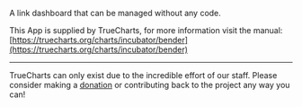 A link dashboard that can be managed without any code.

This App is supplied by TrueCharts, for more information visit the manual: [https://truecharts.org/charts/incubator/bender](https://truecharts.org/charts/incubator/bender)

---

TrueCharts can only exist due to the incredible effort of our staff.
Please consider making a [donation](https://truecharts.org/sponsor) or contributing back to the project any way you can!
